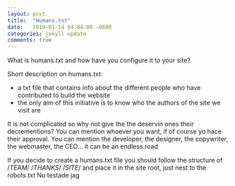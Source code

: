 ```yaml
---
layout: post
title:  "Humans.txt"
date:   2019-01-14 04:04:00 -0600
categories: jekyll update
comments: true
---
```


What is humans.txt and how have you configure it to your site?

Short description on humans.txt:

* a txt file that contains info about the different people who have contributed to build the website
* the only aim of this initiative is to know who the authors of the site we visit are

It is not complicated so why not give the the deservin ones their decrementions?
You can mention whoever you want, if of course yo hace their approval. You can mention the developer, the designer, the copywriter, the webmaster, the CEO... it can be an endless road

If you decide to create a humans.txt file you should follow the structure of
/*TEAM*/
/*THANKS*/
/*SITE*/
and place it in the site root, just nest to the robots.txt
Nu testade jag